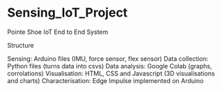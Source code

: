 # Sensing_IoT_Project
Pointe Shoe IoT End to End System

Structure 

Sensing: Arduino files (IMU, force sensor, flex sensor) 
Data collection: Python files (turns data into csvs) 
Data analysis: Google Colab (graphs, corrolations) 
Visualisation: HTML, CSS and Javascript (3D visualisations and charts) 
Characterisation: Edge Impulse implemented on Arduino
